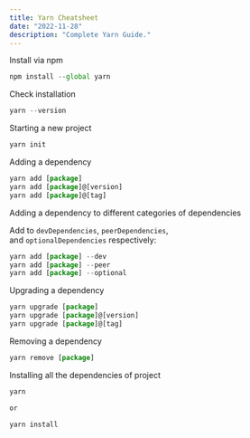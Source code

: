 ```yaml
---
title: Yarn Cheatsheet
date: "2022-11-28"
description: "Complete Yarn Guide."
---
```


Install via npm

```jsx
npm install --global yarn
```

Check installation

```jsx
yarn --version
```

Starting a new project

```jsx
yarn init
```

Adding a dependency

```jsx
yarn add [package]
yarn add [package]@[version]
yarn add [package]@[tag]
```

Adding a dependency to different categories of dependencies

Add to `devDependencies`, `peerDependencies`, and `optionalDependencies` respectively:

```jsx
yarn add [package] --dev
yarn add [package] --peer
yarn add [package] --optional
```

Upgrading a dependency

```jsx
yarn upgrade [package]
yarn upgrade [package]@[version]
yarn upgrade [package]@[tag]
```

Removing a dependency

```jsx
yarn remove [package]
```

Installing all the dependencies of project

```jsx
yarn

or

yarn install
```
